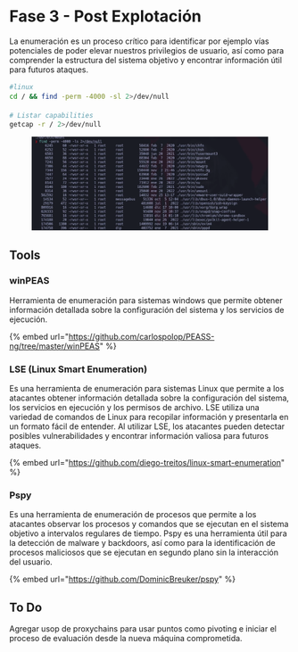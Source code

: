 # Fase 3 - Post Explotación

La enumeración es un proceso crítico para identificar por ejemplo vías potenciales de poder elevar nuestros privilegios de usuario, así como para comprender la estructura del sistema objetivo y encontrar información útil para futuros ataques.

```bash
#linux
cd / && find -perm -4000 -sl 2>/dev/null

# Listar capabilities
getcap -r / 2>/dev/null
```

<figure><img src="../.gitbook/assets/image.png" alt=""><figcaption></figcaption></figure>

## Tools

### winPEAS

Herramienta de enumeración para sistemas windows que permite obtener información detallada sobre la configuración del sistema y los servicios de ejecución.

{% embed url="https://github.com/carlospolop/PEASS-ng/tree/master/winPEAS" %}

### **LSE** (**Linux Smart Enumeration**)

Es una herramienta de enumeración para sistemas Linux que permite a los atacantes obtener información detallada sobre la configuración del sistema, los servicios en ejecución y los permisos de archivo. LSE utiliza una variedad de comandos de Linux para recopilar información y presentarla en un formato fácil de entender. Al utilizar LSE, los atacantes pueden detectar posibles vulnerabilidades y encontrar información valiosa para futuros ataques.

{% embed url="https://github.com/diego-treitos/linux-smart-enumeration" %}

### **Pspy**

Es una herramienta de enumeración de procesos que permite a los atacantes observar los procesos y comandos que se ejecutan en el sistema objetivo a intervalos regulares de tiempo. Pspy es una herramienta útil para la detección de malware y backdoors, así como para la identificación de procesos maliciosos que se ejecutan en segundo plano sin la interacción del usuario.

{% embed url="https://github.com/DominicBreuker/pspy" %}

## To Do

Agregar usop de proxychains para usar puntos como pivoting e iniciar el proceso de evaluación desde la nueva máquina comprometida.
